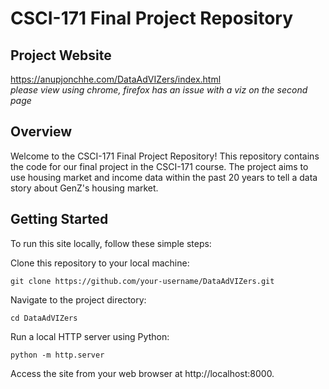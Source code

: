 # CSCI-171 Final Project Repository

## Project Website
https://anupjonchhe.com/DataAdVIZers/index.html<br>
<em>please view using chrome, firefox has an issue with a viz on the second page</em>

## Overview
Welcome to the CSCI-171 Final Project Repository! 
This repository contains the code for our final project in the CSCI-171 course. 
The project aims to use housing market and income data within the past 20 years to tell a data story about GenZ's housing market.

## Getting Started
To run this site locally, follow these simple steps:

Clone this repository to your local machine:
```
git clone https://github.com/your-username/DataAdVIZers.git
```

Navigate to the project directory:
```
cd DataAdVIZers
```

Run a local HTTP server using Python:
```
python -m http.server
```

Access the site from your web browser at http://localhost:8000.
